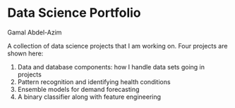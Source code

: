 # Data Science Portfolio
Gamal Abdel-Azim

A collection of data science projects that I am working on. Four projects are shown here:

  1. Data and database components: how I handle data sets going in projects
  2. Pattern recognition and identifying health conditions 
  3. Ensemble models for demand forecasting 
  4. A binary classifier along with feature engineering
